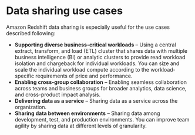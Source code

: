 # Data sharing use cases<a name="use_cases"></a>

Amazon Redshift data sharing is especially useful for the use cases described following:
+ **Supporting diverse business\-critical workloads** – Using a central extract, transform, and load \(ETL\) cluster that shares data with multiple business intelligence \(BI\) or analytic clusters to provide read workload isolation and chargeback for individual workloads\. You can size and scale the individual workload compute according to the workload\-specific requirements of price and performance\.
+ **Enabling cross\-group collaboration** – Enabling seamless collaboration across teams and business groups for broader analytics, data science, and cross\-product impact analysis\.
+ **Delivering data as a service** – Sharing data as a service across the organization\.
+ **Sharing data between environments** – Sharing data among development, test, and production environments\. You can improve team agility by sharing data at different levels of granularity\.